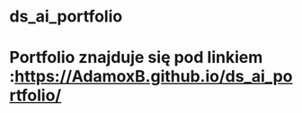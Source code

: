 ﻿# ds_ai_portfolio


# Portfolio znajduje się pod linkiem :https://AdamoxB.github.io/ds_ai_portfolio/

